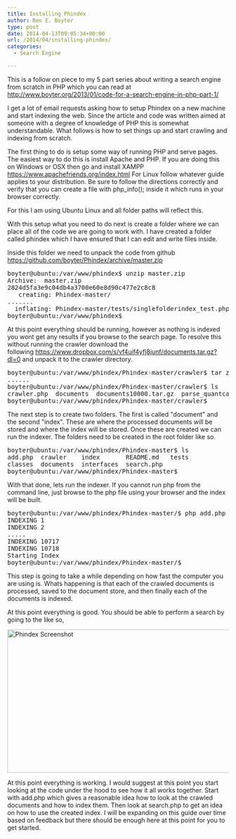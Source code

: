 ```yaml
---
title: Installing Phindex
author: Ben E. Boyter
type: post
date: 2014-04-13T09:05:34+00:00
url: /2014/04/installing-phindex/
categories:
  - Search Engine

---
```

This is a follow on piece to my 5 part series about writing a search engine from scratch in PHP which you can read at <http://www.boyter.org/2013/01/code-for-a-search-engine-in-php-part-1/>

I get a lot of email requests asking how to setup Phindex on a new machine and start indexing the web. Since the article and code was written aimed at someone with a degree of knowledge of PHP this is somewhat understandable. What follows is how to set things up and start crawling and indexing from scratch.

The first thing to do is setup some way of running PHP and serve pages. The easiest way to do this is install Apache and PHP. If you are doing this on Windows or OSX then go and install XAMPP <https://www.apachefriends.org/index.html> For Linux follow whatever guide applies to your distribution. Be sure to follow the directions correctly and verify that you can create a file with php_info(); inside it which runs in your browser correctly.

For this I am using Ubuntu Linux and all folder paths will reflect this.

With this setup what you need to do next is create a folder where we can place all of the code we are going to work with. I have created a folder called phindex which I have ensured that I can edit and write files inside.

Inside this folder we need to unpack the code from github <https://github.com/boyter/Phindex/archive/master.zip>

<pre>boyter@ubuntu:/var/www/phindex$ unzip master.zip
Archive:  master.zip
2824d5fa3e9c04db4a3700e60e8d90c477e2c8c8
   creating: Phindex-master/
.......
  inflating: Phindex-master/tests/singlefolderindex_test.php
boyter@ubuntu:/var/www/phindex$</pre>

At this point everything should be running, however as nothing is indexed you wont get any results if you browse to the search page. To resolve this without running the crawler download the following <https://www.dropbox.com/s/vf4uif4yfj8junf/documents.tar.gz?dl=0> and unpack it to the crawler directory.

<pre>boyter@ubuntu:/var/www/phindex/Phindex-master/crawler$ tar zxvf documents10000.tar.gz
......
boyter@ubuntu:/var/www/phindex/Phindex-master/crawler$ ls
crawler.php  documents  documents10000.tar.gz  parse_quantcast.php
boyter@ubuntu:/var/www/phindex/Phindex-master/crawler$</pre>

The next step is to create two folders. The first is called "document" and the second "index". These are where the processed documents will be stored and where the index will be stored. Once these are created we can run the indexer. The folders need to be created in the root folder like so.

<pre>boyter@ubuntu:/var/www/phindex/Phindex-master$ ls
add.php  crawler    index       README.md   tests
classes  documents  interfaces  search.php
boyter@ubuntu:/var/www/phindex/Phindex-master$</pre>

With that done, lets run the indexer. If you cannot run php from the command line, just browse to the php file using your browser and the index will be built.

<pre>boyter@ubuntu:/var/www/phindex/Phindex-master/$ php add.php
INDEXING 1
INDEXING 2
.....
INDEXING 10717
INDEXING 10718
Starting Index
boyter@ubuntu:/var/www/phindex/Phindex-master/$</pre>

This step is going to take a while depending on how fast the computer you are using is. Whats happening is that each of the crawled documents is processed, saved to the document store, and then finally each of the documents is indexed.

At this point everything is good. You should be able to perform a search by going to the like so,

[<img class="alignnone size-large wp-image-929" src="http://www.boyter.org/wp-content/uploads/2014/04/Screen-Shot-2014-04-13-at-7.02.17-pm-1024x635.png" alt="Phindex Screenshot" width="525" height="325" srcset="http://localhost/boyter.org/wp-content/uploads/2014/04/Screen-Shot-2014-04-13-at-7.02.17-pm-1024x635.png 1024w, http://localhost/boyter.org/wp-content/uploads/2014/04/Screen-Shot-2014-04-13-at-7.02.17-pm-300x186.png 300w" sizes="(max-width: 525px) 100vw, 525px" />][1]

At this point everything is working. I would suggest at this point you start looking at the code under the hood to see how it all works together. Start with add.php which gives a reasonable idea how to look at the crawled documents and how to index them. Then look at search.php to get an idea on how to use the created index. I will be expanding on this guide over time based on feedback but there should be enough here at this point for you to get started.

 [1]: http://www.boyter.org/wp-content/uploads/2014/04/Screen-Shot-2014-04-13-at-7.02.17-pm.png